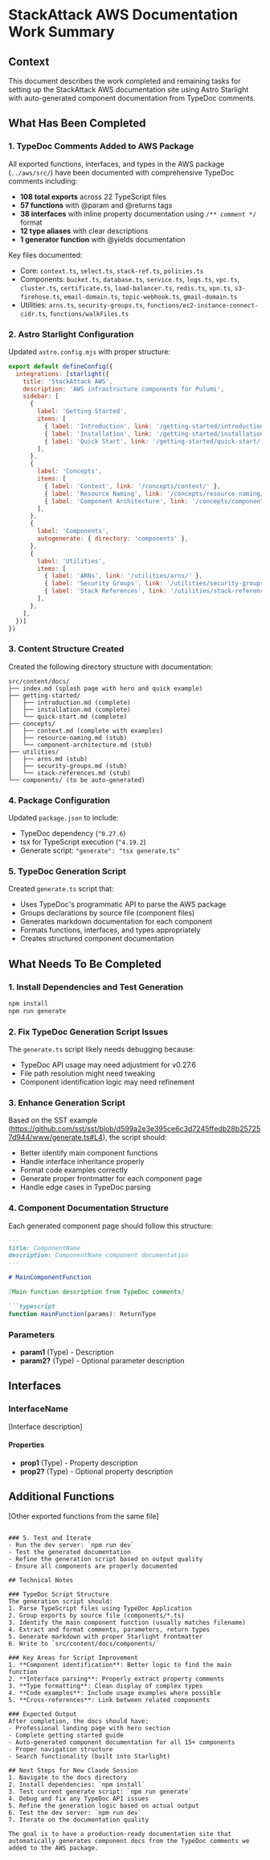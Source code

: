 # StackAttack AWS Documentation Work Summary

## Context
This document describes the work completed and remaining tasks for setting up the StackAttack AWS documentation site using Astro Starlight with auto-generated component documentation from TypeDoc comments.

## What Has Been Completed

### 1. TypeDoc Comments Added to AWS Package
All exported functions, interfaces, and types in the AWS package (`../aws/src/`) have been documented with comprehensive TypeDoc comments including:

- **108 total exports** across 22 TypeScript files
- **57 functions** with @param and @returns tags
- **38 interfaces** with inline property documentation using `/** comment */` format
- **12 type aliases** with clear descriptions
- **1 generator function** with @yields documentation

Key files documented:
- Core: `context.ts`, `select.ts`, `stack-ref.ts`, `policies.ts`
- Components: `bucket.ts`, `database.ts`, `service.ts`, `logs.ts`, `vpc.ts`, `cluster.ts`, `certificate.ts`, `load-balancer.ts`, `redis.ts`, `vpn.ts`, `s3-firehose.ts`, `email-domain.ts`, `topic-webhook.ts`, `gmail-domain.ts`
- Utilities: `arns.ts`, `security-groups.ts`, `functions/ec2-instance-connect-cidr.ts`, `functions/walkFiles.ts`

### 2. Astro Starlight Configuration
Updated `astro.config.mjs` with proper structure:
```javascript
export default defineConfig({
  integrations: [starlight({
    title: 'StackAttack AWS',
    description: 'AWS infrastructure components for Pulumi',
    sidebar: [
      {
        label: 'Getting Started',
        items: [
          { label: 'Introduction', link: '/getting-started/introduction/' },
          { label: 'Installation', link: '/getting-started/installation/' },
          { label: 'Quick Start', link: '/getting-started/quick-start/' },
        ],
      },
      {
        label: 'Concepts',
        items: [
          { label: 'Context', link: '/concepts/context/' },
          { label: 'Resource Naming', link: '/concepts/resource-naming/' },
          { label: 'Component Architecture', link: '/concepts/component-architecture/' },
        ],
      },
      {
        label: 'Components',
        autogenerate: { directory: 'components' },
      },
      {
        label: 'Utilities',
        items: [
          { label: 'ARNs', link: '/utilities/arns/' },
          { label: 'Security Groups', link: '/utilities/security-groups/' },
          { label: 'Stack References', link: '/utilities/stack-references/' },
        ],
      },
    ],
  })]
})
```

### 3. Content Structure Created
Created the following directory structure with documentation:

```
src/content/docs/
├── index.md (splash page with hero and quick example)
├── getting-started/
│   ├── introduction.md (complete)
│   ├── installation.md (complete)
│   └── quick-start.md (complete)
├── concepts/
│   ├── context.md (complete with examples)
│   ├── resource-naming.md (stub)
│   └── component-architecture.md (stub)
├── utilities/
│   ├── arns.md (stub)
│   ├── security-groups.md (stub)
│   └── stack-references.md (stub)
└── components/ (to be auto-generated)
```

### 4. Package Configuration
Updated `package.json` to include:
- TypeDoc dependency (`^0.27.6`)
- tsx for TypeScript execution (`^4.19.2`)
- Generate script: `"generate": "tsx generate.ts"`

### 5. TypeDoc Generation Script
Created `generate.ts` script that:
- Uses TypeDoc's programmatic API to parse the AWS package
- Groups declarations by source file (component files)
- Generates markdown documentation for each component
- Formats functions, interfaces, and types appropriately
- Creates structured component documentation

## What Needs To Be Completed

### 1. Install Dependencies and Test Generation
```bash
npm install
npm run generate
```

### 2. Fix TypeDoc Generation Script Issues
The `generate.ts` script likely needs debugging because:
- TypeDoc API usage may need adjustment for v0.27.6
- File path resolution might need tweaking
- Component identification logic may need refinement

### 3. Enhance Generation Script
Based on the SST example (https://github.com/sst/sst/blob/d599a2e3e395ce6c3d7245ffedb28b257257d944/www/generate.ts#L4), the script should:
- Better identify main component functions
- Handle interface inheritance properly
- Format code examples correctly
- Generate proper frontmatter for each component page
- Handle edge cases in TypeDoc parsing

### 4. Component Documentation Structure
Each generated component page should follow this structure:
```markdown
---
title: ComponentName
description: ComponentName component documentation
---

# MainComponentFunction

[Main function description from TypeDoc comments]

```typescript
function mainFunction(params): ReturnType
```

### Parameters
- **param1** (Type) - Description
- **param2?** (Type) - Optional parameter description

## Interfaces

### InterfaceName
[Interface description]

#### Properties
- **prop1** (Type) - Property description
- **prop2?** (Type) - Optional property description

## Additional Functions
[Other exported functions from the same file]
```

### 5. Test and Iterate
- Run the dev server: `npm run dev`
- Test the generated documentation
- Refine the generation script based on output quality
- Ensure all components are properly documented

## Technical Notes

### TypeDoc Script Structure
The generation script should:
1. Parse TypeScript files using TypeDoc Application
2. Group exports by source file (components/*.ts)
3. Identify the main component function (usually matches filename)
4. Extract and format comments, parameters, return types
5. Generate markdown with proper Starlight frontmatter
6. Write to `src/content/docs/components/`

### Key Areas for Script Improvement
1. **Component identification**: Better logic to find the main function
2. **Interface parsing**: Properly extract property comments
3. **Type formatting**: Clean display of complex types
4. **Code examples**: Include usage examples where possible
5. **Cross-references**: Link between related components

### Expected Output
After completion, the docs should have:
- Professional landing page with hero section
- Complete getting started guide
- Auto-generated component documentation for all 15+ components
- Proper navigation structure
- Search functionality (built into Starlight)

## Next Steps for New Claude Session
1. Navigate to the docs directory
2. Install dependencies: `npm install`
3. Test current generate script: `npm run generate`
4. Debug and fix any TypeDoc API issues
5. Refine the generation logic based on actual output
6. Test the dev server: `npm run dev`
7. Iterate on the documentation quality

The goal is to have a production-ready documentation site that automatically generates component docs from the TypeDoc comments we added to the AWS package.